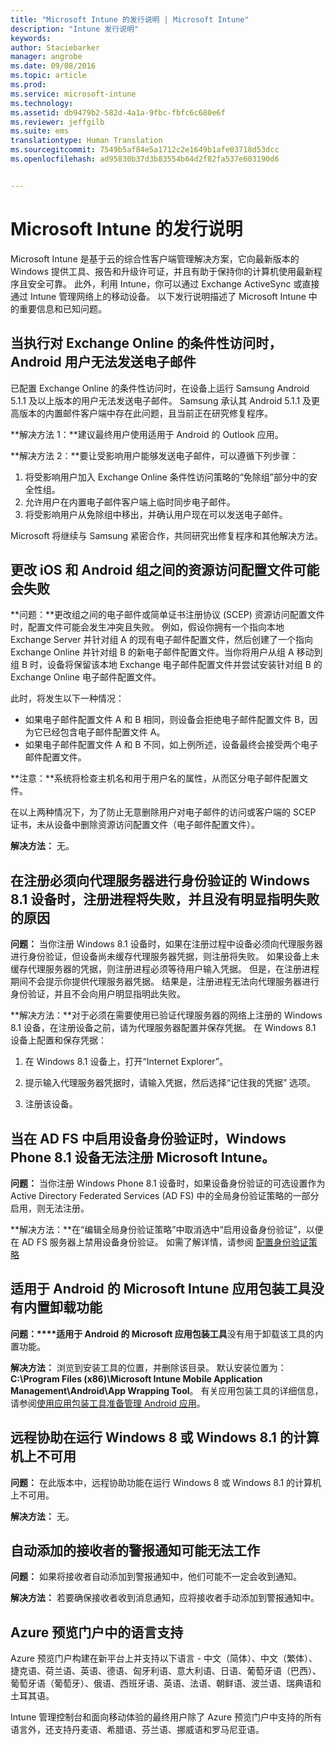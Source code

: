 ```yaml
---
title: "Microsoft Intune 的发行说明 | Microsoft Intune"
description: "Intune 发行说明"
keywords: 
author: Staciebarker
manager: angrobe
ms.date: 09/08/2016
ms.topic: article
ms.prod: 
ms.service: microsoft-intune
ms.technology: 
ms.assetid: db9479b2-582d-4a1a-9fbc-fbfc6c680e6f
ms.reviewer: jeffgilb
ms.suite: ems
translationtype: Human Translation
ms.sourcegitcommit: 7549b5af84e5a1712c2e1649b1afe03718d53dcc
ms.openlocfilehash: ad95830b37d3b83554b64d2f82fa537e603190d6


---
```


# Microsoft Intune 的发行说明
Microsoft Intune 是基于云的综合性客户端管理解决方案，它向最新版本的 Windows 提供工具、报告和升级许可证，并且有助于保持你的计算机使用最新程序且安全可靠。 此外，利用 Intune，你可以通过 Exchange ActiveSync 或直接通过 Intune 管理网络上的移动设备。 以下发行说明描述了 Microsoft Intune 中的重要信息和已知问题。


## 当执行对 Exchange Online 的条件性访问时，Android 用户无法发送电子邮件

已配置 Exchange Online 的条件性访问时，在设备上运行 Samsung Android 5.1.1 及以上版本的用户无法发送电子邮件。 Samsung 承认其 Android 5.1.1 及更高版本的内置邮件客户端中存在此问题，且当前正在研究修复程序。

**解决方法 1：**建议最终用户使用适用于 Android 的 Outlook 应用。

**解决方法 2：**要让受影响用户能够发送电子邮件，可以遵循下列步骤：

1. 将受影响用户加入 Exchange Online 条件性访问策略的“免除组”部分中的安全性组。
2. 允许用户在内置电子邮件客户端上临时同步电子邮件。
3. 将受影响用户从免除组中移出，并确认用户现在可以发送电子邮件。

Microsoft 将继续与 Samsung 紧密合作，共同研究出修复程序和其他解决方法。



## 更改 iOS 和 Android 组之间的资源访问配置文件可能会失败
**问题：**更改组之间的电子邮件或简单证书注册协议 (SCEP) 资源访问配置文件时，配置文件可能会发生冲突且失败。 例如，假设你拥有一个指向本地 Exchange Server 并针对组 A 的现有电子邮件配置文件，然后创建了一个指向 Exchange Online 并针对组 B 的新电子邮件配置文件。当你将用户从组 A 移动到组 B 时，设备将保留该本地 Exchange 电子邮件配置文件并尝试安装针对组 B 的 Exchange Online 电子邮件配置文件。

此时，将发生以下一种情况： 
* 如果电子邮件配置文件 A 和 B 相同，则设备会拒绝电子邮件配置文件 B，因为它已经包含电子邮件配置文件 A。
* 如果电子邮件配置文件 A 和 B 不同，如上例所述，设备最终会接受两个电子邮件配置文件。

**注意：**系统将检查主机名和用于用户名的属性，从而区分电子邮件配置文件。

在以上两种情况下，为了防止无意删除用户对电子邮件的访问或客户端的 SCEP 证书，未从设备中删除资源访问配置文件（电子邮件配置文件）。

**解决方法：** 无。

## 在注册必须向代理服务器进行身份验证的 Windows 8.1 设备时，注册进程将失败，并且没有明显指明失败的原因
**问题：** 当你注册 Windows 8.1 设备时，如果在注册过程中设备必须向代理服务器进行身份验证，但设备尚未缓存代理服务器凭据，则注册将失败。 如果设备上未缓存代理服务器的凭据，则注册进程必须等待用户输入凭据。 但是，在注册进程期间不会提示你提供代理服务器凭据。 结果是，注册进程无法向代理服务器进行身份验证，并且不会向用户明显指明此失败。

**解决方法：**对于必须在需要使用已验证代理服务器的网络上注册的 Windows 8.1 设备，在注册设备之前，请为代理服务器配置并保存凭据。 在 Windows 8.1 设备上配置和保存凭据：

1.  在 Windows 8.1 设备上，打开“Internet Explorer”。

2.  提示输入代理服务器凭据时，请输入凭据，然后选择“记住我的凭据” 选项。

3.  注册该设备。

## 当在 AD FS 中启用设备身份验证时，Windows Phone 8.1 设备无法注册 Microsoft Intune。
**问题：** 当你注册 Windows Phone 8.1 设备时，如果设备身份验证的可选设置作为 Active Directory Federated Services (AD FS) 中的全局身份验证策略的一部分启用，则无法注册。

**解决方法：**在“编辑全局身份验证策略”中取消选中“启用设备身份验证”，以便在 AD FS 服务器上禁用设备身份验证。 如需了解详情，请参阅 [配置身份验证策略](http://technet.microsoft.com/library/dn486781.aspx)


## 适用于 Android 的 Microsoft Intune 应用包装工具没有内置卸载功能
**问题：****适用于 Android 的 Microsoft 应用包装工具**没有用于卸载该工具的内置功能。

**解决方法：** 浏览到安装工具的位置，并删除该目录。 默认安装位置为：**C:\Program Files (x86)\Microsoft Intune Mobile Application Management\Android\App Wrapping Tool**。 有关应用包装工具的详细信息，请参阅[使用应用包装工具准备管理 Android 应用](/intune/deploy-use/prepare-android-apps-for-mobile-application-management-with-the-microsoft-intune-app-wrapping-tool)。

## 远程协助在运行 Windows 8 或 Windows 8.1 的计算机上不可用
**问题：** 在此版本中，远程协助功能在运行 Windows 8 或 Windows 8.1 的计算机上不可用。

**解决方法：** 无。

## 自动添加的接收者的警报通知可能无法工作
**问题：** 如果将接收者自动添加到警报通知中，他们可能不一定会收到通知。

**解决方法：** 若要确保接收者收到消息通知，应将接收者手动添加到警报通知中。

## Azure 预览门户中的语言支持
Azure 预览门户构建在新平台上并支持以下语言 - 中文（简体）、中文（繁体）、捷克语、荷兰语、英语、德语、匈牙利语、意大利语、日语、葡萄牙语（巴西）、葡萄牙语（葡萄牙）、俄语、西班牙语、英语、法语、朝鲜语、波兰语、瑞典语和土耳其语。

Intune 管理控制台和面向移动体验的最终用户除了 Azure 预览门户中支持的所有语言外，还支持丹麦语、希腊语、芬兰语、挪威语和罗马尼亚语。



<!--HONumber=Sep16_HO2-->


